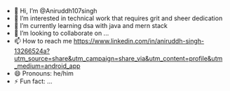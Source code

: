 - 👋 Hi, I’m @Aniruddh107singh
- 👀 I’m interested in technical work that requires grit and sheer dedication
- 🌱 I’m currently learning dsa with java and mern stack
- 💞️ I’m looking to collaborate on ...
- 📫 How to reach me https://www.linkedin.com/in/aniruddh-singh-13266524a?utm_source=share&utm_campaign=share_via&utm_content=profile&utm_medium=android_app
- 😄 Pronouns: he/him
- ⚡ Fun fact: ...

<!---
Aniruddh107singh/Aniruddh107singh is a ✨ special ✨ repository because its `README.md` (this file) appears on your GitHub profile.
You can click the Preview link to take a look at your changes.
--->
